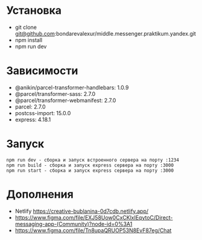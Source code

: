 # Установка
    
- git clone git@github.com:bondarevalexur/middle.messenger.praktikum.yandex.git
- npm install
- npm run dev

# Зависимости

   - @anikin/parcel-transformer-handlebars: 1.0.9
   - @parcel/transformer-sass: 2.7.0
   - @parcel/transformer-webmanifest: 2.7.0
   - parcel: 2.7.0
   - postcss-import: 15.0.0
   - express: 4.18.1

# Запуск

    npm run dev - сборка и запуск встроенного сервера на порту :1234 
    npm run build - сборка и запуск express сервера на порту :3000 
    npm run start - сборка и запуск express сервера на порту :3000 

# Дополнения
- Netlify https://creative-bublanina-0d7cdb.netlify.app/
- https://www.figma.com/file/EXJ58Uow0CxCKlxIEqytoC/Direct-messaging-app-(Community)?node-id=0%3A1
- https://www.figma.com/file/Tn8upaQRUOP53N8EvF87eg/Chat
